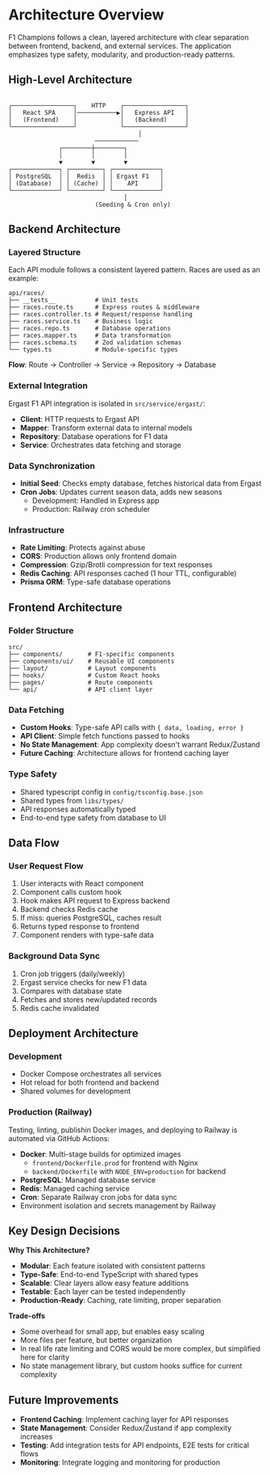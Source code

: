 # Architecture Overview

F1 Champions follows a clean, layered architecture with clear separation between frontend, backend, and external services. The application emphasizes type safety, modularity, and production-ready patterns.

## High-Level Architecture

```

┌─────────────────┐    HTTP    ┌─────────────────┐
│   React SPA     │───────────▶│   Express API   │
│   (Frontend)    │            │   (Backend)     │
└─────────────────┘            └─────────────────┘
                                    │
                        ────────────
              ┌────────┼────────┐
              │        │        │
              ▼        ▼        ▼
┌─────────────┐ ┌─────────┐ ┌─────────────┐
│ PostgreSQL  │ │  Redis  │ │ Ergast F1   │
│ (Database)  │ │ (Cache) │ │    API      │
└─────────────┘ └─────────┘ └─────────────┘
                                │
                        (Seeding & Cron only)
```

## Backend Architecture

### Layered Structure
Each API module follows a consistent layered pattern. Races are used as an example:

```
api/races/
├── __tests__           # Unit tests
├── races.route.ts      # Express routes & middleware
├── races.controller.ts # Request/response handling
├── races.service.ts    # Business logic
├── races.repo.ts       # Database operations
├── races.mapper.ts     # Data transformation
├── races.schema.ts     # Zod validation schemas
└── types.ts            # Module-specific types
```

**Flow**: Route → Controller → Service → Repository → Database

### External Integration
Ergast F1 API integration is isolated in `src/service/ergast/`:
- **Client**: HTTP requests to Ergast API
- **Mapper**: Transform external data to internal models
- **Repository**: Database operations for F1 data
- **Service**: Orchestrates data fetching and storage

### Data Synchronization
- **Initial Seed**: Checks empty database, fetches historical data from Ergast
- **Cron Jobs**: Updates current season data, adds new seasons
  - Development: Handled in Express app
  - Production: Railway cron scheduler

### Infrastructure
- **Rate Limiting**: Protects against abuse
- **CORS**: Production allows only frontend domain
- **Compression**: Gzip/Brotli compression for text responses
- **Redis Caching**: API responses cached (1 hour TTL, configurable)
- **Prisma ORM**: Type-safe database operations

## Frontend Architecture

### Folder Structure

```
src/
├── components/       # F1-specific components
├── components/ui/    # Reusable UI components
├── layout/           # Layout components
├── hooks/            # Custom React hooks
├── pages/            # Route components
└── api/              # API client layer
```
### Data Fetching
- **Custom Hooks**: Type-safe API calls with `{ data, loading, error }`
- **API Client**: Simple fetch functions passed to hooks
- **No State Management**: App complexity doesn't warrant Redux/Zustand
- **Future Caching**: Architecture allows for frontend caching layer

### Type Safety
- Shared typescript config in `config/tsconfig.base.json`
- Shared types from `libs/types/`
- API responses automatically typed
- End-to-end type safety from database to UI

## Data Flow

### User Request Flow
1. User interacts with React component
2. Component calls custom hook
3. Hook makes API request to Express backend
4. Backend checks Redis cache
5. If miss: queries PostgreSQL, caches result
6. Returns typed response to frontend
7. Component renders with type-safe data

### Background Data Sync
1. Cron job triggers (daily/weekly)
2. Ergast service checks for new F1 data
3. Compares with database state
4. Fetches and stores new/updated records
5. Redis cache invalidated

## Deployment Architecture

### Development
- Docker Compose orchestrates all services
- Hot reload for both frontend and backend
- Shared volumes for development

### Production (Railway)
Testing, linting, publishin Docker images, and deploying to Railway is automated via GitHub Actions:
- **Docker**: Multi-stage builds for optimized images
  - `frontend/Dockerfile.prod` for frontend with Nginx
  - `backend/Dockerfile` with `NODE_ENV=production` for backend
- **PostgreSQL**: Managed database service
- **Redis**: Managed caching service
- **Cron**: Separate Railway cron jobs for data sync
- Environment isolation and secrets management by Railway

## Key Design Decisions

**Why This Architecture?**
- **Modular**: Each feature isolated with consistent patterns
- **Type-Safe**: End-to-end TypeScript with shared types
- **Scalable**: Clear layers allow easy feature additions
- **Testable**: Each layer can be tested independently
- **Production-Ready**: Caching, rate limiting, proper separation

**Trade-offs**
- Some overhead for small app, but enables easy scaling
- More files per feature, but better organization
- In real life rate limiting and CORS would be more complex, but simplified here for clarity
- No state management library, but custom hooks suffice for current complexity

## Future Improvements
- **Frontend Caching**: Implement caching layer for API responses
- **State Management**: Consider Redux/Zustand if app complexity increases
- **Testing**: Add integration tests for API endpoints, E2E tests for critical flows
- **Monitoring**: Integrate logging and monitoring for production